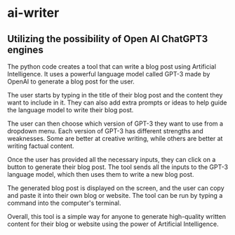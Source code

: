 # ai-writer
## Utilizing the possibility of Open AI ChatGPT3 engines

The python code creates a tool that can write a blog post using Artificial Intelligence. It uses a powerful language model called GPT-3 made by OpenAI to generate a blog post for the user.

The user starts by typing in the title of their blog post and the content they want to include in it. They can also add extra prompts or ideas to help guide the language model to write their blog post.

The user can then choose which version of GPT-3 they want to use from a dropdown menu. Each version of GPT-3 has different strengths and weaknesses. Some are better at creative writing, while others are better at writing factual content.

Once the user has provided all the necessary inputs, they can click on a button to generate their blog post. The tool sends all the inputs to the GPT-3 language model, which then uses them to write a new blog post.

The generated blog post is displayed on the screen, and the user can copy and paste it into their own blog or website. The tool can be run by typing a command into the computer's terminal.

Overall, this tool is a simple way for anyone to generate high-quality written content for their blog or website using the power of Artificial Intelligence.




